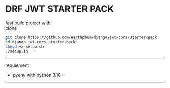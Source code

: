 # DRF JWT STARTER PACK
fast build project with \
clone 
```bash
git clone https://github.com/earthphum/django-jwt-cors-starter-pack
cd django-jwt-cors-starter-pack
chmod +x setup.sh
./setup.sh
```
---
requiement 
- pyenv with python 3.10+
---

